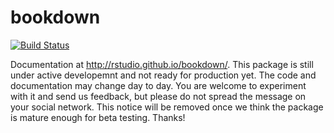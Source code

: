 # bookdown

[![Build Status](https://travis-ci.org/rstudio/bookdown.svg)](https://travis-ci.org/rstudio/bookdown)

Documentation at <http://rstudio.github.io/bookdown/>. This package is still under active developemnt and not ready for production yet. The code and documentation may change day to day. You are welcome to experiment with it and send us feedback, but please do not spread the message on your social network. This notice will be removed once we think the package is mature enough for beta testing. Thanks!
